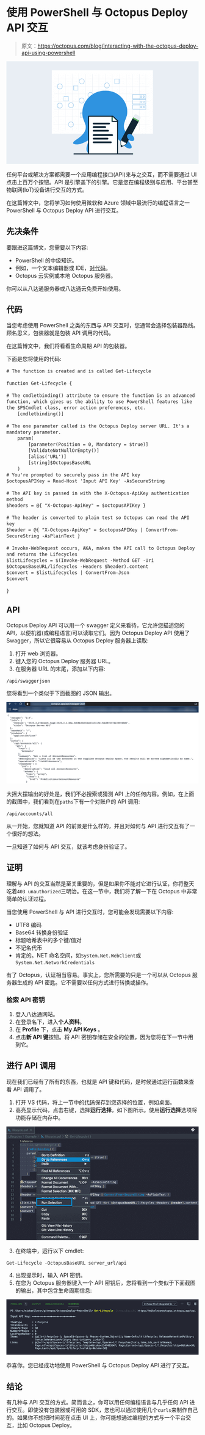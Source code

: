 # 使用 PowerShell 与 Octopus Deploy API 交互

> 原文：<https://octopus.com/blog/interacting-with-the-octopus-deploy-api-using-powershell>

[![Interacting with the Octopus Deploy API using PowerShell](img/90290efb3501719f475010f9dcabf83b.png)](#)

任何平台或解决方案都需要一个应用编程接口(API)来与之交互，而不需要通过 UI 点击上百万个按钮。API 是引擎盖下的引擎。它是您在编程级别与应用、平台甚至物联网(IoT)设备进行交互的方式。

在这篇博文中，您将学习如何使用微软和 Azure 领域中最流行的编程语言之一 PowerShell 与 Octopus Deploy API 进行交互。

## 先决条件

要跟进这篇博文，您需要以下内容:

*   PowerShell 的中级知识。
*   例如，一个文本编辑器或 IDE，[对代码](https://code.visualstudio.com/download)。
*   Octopus 云实例或本地 Octopus 服务器。

你可以从八达通服务器或八达通云免费开始使用。

## 代码

当您考虑使用 PowerShell 之类的东西与 API 交互时，您通常会选择包装器路线。顾名思义，包装器就是包装 API 调用的代码。

在这篇博文中，我们将看看生命周期 API 的包装器。

下面是您将使用的代码:

```
# The function is created and is called Get-Lifecycle

function Get-Lifecycle {

# The cmdletbinding() attribute to ensure the function is an advanced function, which gives us the ability to use PowerShell features like the $PSCmdlet class, error action preferences, etc.
    [cmdletbinding()]

# The one parameter called is the Octopus Deploy server URL. It's a mandatory parameter.
    param(
        [parameter(Position = 0, Mandatory = $true)]
        [ValidateNotNullOrEmpty()]
        [alias('URL')]
        [string]$OctopusBaseURL
    )
# You're prompted to securely pass in the API key
$octopusAPIKey = Read-Host 'Input API Key' -AsSecureString

# The API key is passed in with the X-Octopus-ApiKey authentication method
$headers = @{ "X-Octopus-ApiKey" = $octopusAPIKey }

# The header is converted to plain test so Octopus can read the API key
$header = @{ "X-Octopus-ApiKey" = $octopusAPIKey | ConvertFrom-SecureString -AsPlainText }

# Invoke-WebRequest occurs, AKA, makes the API call to Octopus Deploy and returns the Lifecycles
$listLifecycles = $(Invoke-WebRequest -Method GET -Uri $OctopusBaseURL/lifecycles -Headers $header).content
$convert = $listLifecycles | ConvertFrom-Json
$convert

} 
```

## API

Octopus Deploy API 可以用一个 swagger 定义来看待，它允许您描述您的 API，以便机器(或编程语言)可以读取它们。因为 Octopus Deploy API 使用了 Swagger，所以它很容易从 Octopus Deploy 服务器上读取:

1.  打开 web 浏览器。
2.  键入您的 Octopus Deploy 服务器 URL。
3.  在服务器 URL 的末尾，添加以下内容:

```
/api/swaggerjson 
```

您将看到一个类似于下面截图的 JSON 输出。

[![Swagger output](img/2ca1db50c75f5d6925de20854bb41f1e.png)](#)

大摇大摆输出的好处是，我们不必搜索或猜测 API 上的任何内容。例如，在上面的截图中，我们看到在`paths`下有一个对账户的 API 调用:

```
/api/accounts/all 
```

从一开始，您就知道 API 的前景是什么样的，并且对如何与 API 进行交互有了一个很好的想法。

一旦知道了如何与 API 交互，就该考虑身份验证了。

## 证明

理解与 API 的交互当然是至关重要的，但是如果你不能对它进行认证，你将整天吃着`403 unauthorized`三明治。在这一节中，我们将了解一下在 Octopus 中非常简单的认证过程。

当您使用 PowerShell 与 API 进行交互时，您可能会发现需要以下内容:

*   UTF8 编码
*   Base64 转换身份验证
*   标题哈希表中的多个键/值对
*   不记名代币
*   肯定的。NET 命名空间，如`System.Net.WebClient`或`System.Net.NetworkCredentials`

有了 Octopus，认证相当容易。事实上，您所需要的只是一个可以从 Octopus 服务器生成的 API 密匙。它不需要以任何方式进行转换或操作。

### 检索 API 密钥

1.  登入八达通网站。
2.  在登录名下，进入**个人资料**。
3.  在 **Profile** 下，点击 **My API Keys** 。
4.  点击**新 API 键**按钮。将 API 密钥存储在安全的位置，因为您将在下一节中用到它。

## 进行 API 调用

现在我们已经有了所有的东西，也就是 API 键和代码，是时候通过运行函数来查看 API 调用了。

1.  打开 VS 代码，将上一节中的[代码](#the-code)保存到您选择的位置，例如桌面。
2.  高亮显示代码，点击右键，选择**运行选择**，如下图所示。使用**运行选择**选项将功能存储在内存中。

[![Run selection option in VS Code](img/d2bc5615ae6243b39079db8c56e594c4.png)](#)

3.  在终端中，运行以下 cmdlet:

```
Get-Lifecycle -OctopusBaseURL server_url/api 
```

4.  出现提示时，输入 API 密钥。
5.  在您为 Octopus 服务器键入一个 API 密钥后，您将看到一个类似于下面截图的输出，其中包含生命周期信息:

[![Output with Lifecycle information](img/48cda99da13ae1c3cc82db62294a6a2e.png)](#)

恭喜你。您已经成功地使用 PowerShell 与 Octopus Deploy API 进行了交互。

## 结论

有几种与 API 交互的方式。简而言之，你可以用任何编程语言与几乎任何 API 进行交互。即使没有包装器或可用的 SDK，您也可以通过使用几个`curls`来制作自己的。如果你不想把时间花在点击 UI 上，你可能想通过编程的方式与一个平台交互，比如 Octopus Deploy。